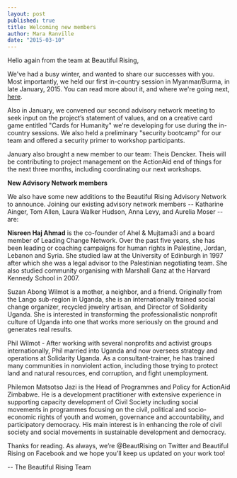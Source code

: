```yaml
---
layout: post
published: true
title: Welcoming new members
author: Mara Ranville
date: "2015-03-10"
---
```





Hello again from the team at Beautiful Rising,

We've had a busy winter, and wanted to share our successes with you. Most importantly, we held our first in-country session in Myanmar/Burma, in late January, 2015. You can read more about it, and where we're going next, [here](http://beautifulrising.org/2015/02/17/17-myanmar/).

Also in January, we convened our second advisory network meeting to seek input on the project’s statement of values, and on a creative card game entitled "Cards for Humanity" we're developing for use during the in-country sessions. We also held a preliminary "security bootcamp" for our team and offered a security primer to workshop participants.

January also brought a new member to our team: Theis Dencker. Theis will be contributing to project management on the ActionAid end of things for the next three months, including coordinating our next workshops.


**New Advisory Network members**

We also have some new additions to the Beautiful Rising Advisory Network to announce. Joining our existing advisory network members -- Katharine Ainger, Tom Allen, Laura Walker Hudson, Anna Levy, and Aurelia Moser -- are:

**Nisreen Haj Ahmad** is the co-founder of Ahel & Mujtama3i and a board member of Leading Change Network. Over the past five years, she has been leading or coaching campaigns for human rights in Palestine, Jordan, Lebanon and Syria. She studied law at the University of Edinburgh in 1997 after which she was a legal advisor to the Palestinian negotiating team. She also studied community organising with Marshall Ganz at the Harvard Kennedy School in 2007.

Suzan Abong Wilmot is a mother, a neighbor, and a friend. Originally from the Lango sub-region in Uganda, she is an internationally trained social change organizer, recycled jewelry artisan, and Director of Solidarity Uganda. She is interested in transforming the professionalistic nonprofit culture of Uganda into one that works more seriously on the ground and generates real results.

Phil Wilmot - After working with several nonprofits and activist groups internationally, Phil married into Uganda and now oversees strategy and operations at Solidarity Uganda. As a consultant-trainer, he has trained many communities in nonviolent action, including those trying to protect land and natural resources, end corruption, and fight unemployment.

Philemon Matsotso Jazi is the Head of Programmes and Policy for ActionAid Zimbabwe. He is a development practitioner with extensive experience in supporting capacity development of Civil Society including social movements in programmes focusing on the civil, political and socio-economic rights of youth and women, governance and accountability, and participatory democracy. His main interest is in enhancing the role of civil society and social movements in sustainable development and democracy.

Thanks for reading. As always, we’re @BeautRising on Twitter and Beautiful Rising on Facebook and we hope you’ll keep us updated on your work too!

 -- The Beautiful Rising Team
